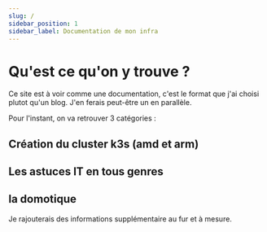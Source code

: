 ```yaml
---
slug: /
sidebar_position: 1
sidebar_label: Documentation de mon infra
---
```


# Qu'est ce qu'on y trouve ?

Ce site est à voir comme une documentation, c'est le format que j'ai choisi plutot qu'un blog. J'en ferais peut-être un en parallèle.

Pour l'instant, on va retrouver 3 catégories :

## Création du cluster k3s (amd et arm)

## Les astuces IT en tous genres

## la domotique

Je rajouterais des informations supplémentaire au fur et à mesure.

